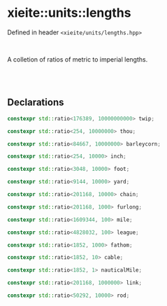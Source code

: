 # xieite::units::lengths
Defined in header `<xieite/units/lengths.hpp>`

<br/>

A colletion of ratios of metric to imperial lengths.

<br/><br/>

## Declarations
```cpp
constexpr std::ratio<176389, 10000000000> twip;
```
```cpp
constexpr std::ratio<254, 10000000> thou;
```
```cpp
constexpr std::ratio<84667, 10000000> barleycorn;
```
```cpp
constexpr std::ratio<254, 10000> inch;
```
```cpp
constexpr std::ratio<3048, 10000> foot;
```
```cpp
constexpr std::ratio<9144, 10000> yard;
```
```cpp
constexpr std::ratio<201168, 10000> chain;
```
```cpp
constexpr std::ratio<201168, 1000> furlong;
```
```cpp
constexpr std::ratio<1609344, 100> mile;
```
```cpp
constexpr std::ratio<4828032, 100> league;
```
```cpp
constexpr std::ratio<1852, 1000> fathom;
```
```cpp
constexpr std::ratio<1852, 10> cable;
```
```cpp
constexpr std::ratio<1852, 1> nauticalMile;
```
```cpp
constexpr std::ratio<201168, 1000000> link;
```
```cpp
constexpr std::ratio<50292, 10000> rod;
```
